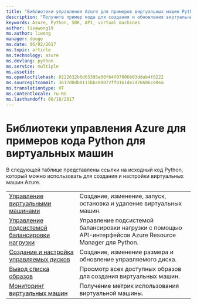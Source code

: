 ```yaml
---
title: "Библиотеки управления Azure для примеров виртуальных машин Python"
description: "Получите пример кода для создания и обновления виртуальных машин Azure с помощью библиотек управления Azure для Python."
keywords: Azure, Python, SDK, API, virtual machines
author: lisawong19
ms.author: liwong
manager: douge
ms.date: 06/02/2017
ms.topic: article
ms.technology: azure
ms.devlang: python
ms.service: multiple
ms.assetid: 
ms.openlocfilehash: 0222632b0d65395e00f64f07806b03ddab4f8222
ms.sourcegitcommit: 3617d0db0111bbc00072ff8161de2d76606ce0ea
ms.translationtype: HT
ms.contentlocale: ru-RU
ms.lasthandoff: 08/18/2017
---
```

# <a name="azure-management-libraries-for-python-samples-for-virtual-machines"></a>Библиотеки управления Azure для примеров кода Python для виртуальных машин

В следующей таблице представлены ссылки на исходный код Python, который можно использовать для создания и настройки виртуальных машин Azure.

| || 
|---|---|
| [Управление виртуальными машинами][1] | Создание, изменение, запуск, остановка и удаление виртуальных машин. |
| [Управление подсистемой балансировки нагрузки][2] | Управление подсистемой балансировки нагрузки с помощью API-интерфейсов Azure Resource Manager для Python. |
| [Создание и настройка управляемых дисков][3] | Создание, изменение размера и обновление управляемого диска.|
| [Вывод списка образов][4] | Просмотр всех доступных образов для создания виртуальных машин.| 
| [Мониторинг виртуальных машин][5] |Получение метрик использования виртуальной машины. | 

[1]: https://azure.microsoft.com/resources/samples/virtual-machines-python-manage/
[2]: https://azure.microsoft.com/resources/samples/network-python-manage-loadbalancer
[3]: python-sdk-azure-samples-managed-disks.md
[4]: python-sdk-azure-samples-list-images.md
[5]: python-sdk-azure-samples-monitor-vms.md
